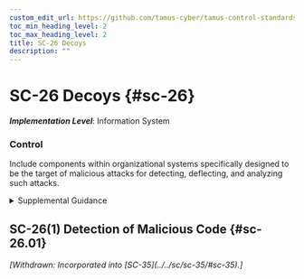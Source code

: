 ```yaml
---
custom_edit_url: https://github.com/tamus-cyber/tamus-control-standards/tree/main/content/tamus.edu/TAMUS_profile.xml
toc_min_heading_level: 2
toc_max_heading_level: 2
title: SC-26 Decoys
description: ""
---
```


# SC-26 Decoys {#sc-26}

_**Implementation Level**_: Information System

### Control

Include components within organizational systems specifically designed to be the target of malicious attacks for detecting, deflecting, and analyzing such attacks.

<details>
  <summary>Supplemental Guidance</summary>

Decoys (i.e., honeypots, honeynets, or deception nets) are established to attract adversaries and deflect attacks away from the operational systems that support organizational mission and business functions. Use of decoys requires some supporting isolation measures to ensure that any deflected malicious code does not infect organizational systems. Depending on the specific usage of the decoy, consultation with the Office of the General Counsel before deployment may be needed.

</details>

## SC-26(1) Detection of Malicious Code {#sc-26.01}


<prop xmlns="http://csrc.nist.gov/ns/oscal/1.0" name="status" value="withdrawn">
               <em>[Withdrawn: Incorporated into [SC-35](../../sc/sc-35/#sc-35).]</em>
            </prop>
            

